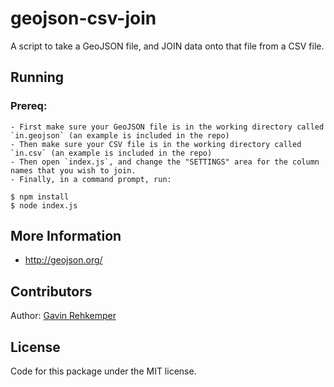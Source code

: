 # geojson-csv-join

A script to take a GeoJSON file, and JOIN data onto that file from a CSV file.

## Running

### Prereq:

	- First make sure your GeoJSON file is in the working directory called `in.geojson` (an example is included in the repo)
	- Then make sure your CSV file is in the working directory called `in.csv` (an example is included in the repo)
	- Then open `index.js`, and change the "SETTINGS" area for the column names that you wish to join.
	- Finally, in a command prompt, run:

	$ npm install
	$ node index.js

## More Information

  * http://geojson.org/

## Contributors
  
Author: [Gavin Rehkemper](http://github.com/gavreh)

## License

Code for this package under the MIT license.